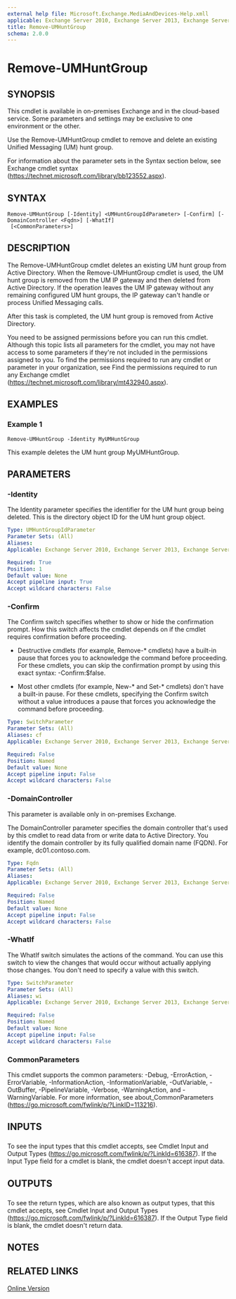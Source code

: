```yaml
---
external help file: Microsoft.Exchange.MediaAndDevices-Help.xmll
applicable: Exchange Server 2010, Exchange Server 2013, Exchange Server 2016, Exchange Online
title: Remove-UMHuntGroup
schema: 2.0.0
---
```


# Remove-UMHuntGroup

## SYNOPSIS
This cmdlet is available in on-premises Exchange and in the cloud-based service. Some parameters and settings may be exclusive to one environment or the other.

Use the Remove-UMHuntGroup cmdlet to remove and delete an existing Unified Messaging (UM) hunt group.

For information about the parameter sets in the Syntax section below, see Exchange cmdlet syntax (https://technet.microsoft.com/library/bb123552.aspx).

## SYNTAX

```
Remove-UMHuntGroup [-Identity] <UMHuntGroupIdParameter> [-Confirm] [-DomainController <Fqdn>] [-WhatIf]
 [<CommonParameters>]
```

## DESCRIPTION
The Remove-UMHuntGroup cmdlet deletes an existing UM hunt group from Active Directory. When the Remove-UMHuntGroup cmdlet is used, the UM hunt group is removed from the UM IP gateway and then deleted from Active Directory. If the operation leaves the UM IP gateway without any remaining configured UM hunt groups, the IP gateway can't handle or process Unified Messaging calls.

After this task is completed, the UM hunt group is removed from Active Directory.

You need to be assigned permissions before you can run this cmdlet. Although this topic lists all parameters for the cmdlet, you may not have access to some parameters if they're not included in the permissions assigned to you. To find the permissions required to run any cmdlet or parameter in your organization, see Find the permissions required to run any Exchange cmdlet (https://technet.microsoft.com/library/mt432940.aspx).

## EXAMPLES

### Example 1
```
Remove-UMHuntGroup -Identity MyUMHuntGroup
```

This example deletes the UM hunt group MyUMHuntGroup.

## PARAMETERS

### -Identity
The Identity parameter specifies the identifier for the UM hunt group being deleted. This is the directory object ID for the UM hunt group object.

```yaml
Type: UMHuntGroupIdParameter
Parameter Sets: (All)
Aliases:
Applicable: Exchange Server 2010, Exchange Server 2013, Exchange Server 2016, Exchange Online

Required: True
Position: 1
Default value: None
Accept pipeline input: True
Accept wildcard characters: False
```

### -Confirm
The Confirm switch specifies whether to show or hide the confirmation prompt. How this switch affects the cmdlet depends on if the cmdlet requires confirmation before proceeding.

- Destructive cmdlets (for example, Remove-\* cmdlets) have a built-in pause that forces you to acknowledge the command before proceeding. For these cmdlets, you can skip the confirmation prompt by using this exact syntax: -Confirm:$false.

- Most other cmdlets (for example, New-\* and Set-\* cmdlets) don't have a built-in pause. For these cmdlets, specifying the Confirm switch without a value introduces a pause that forces you acknowledge the command before proceeding.

```yaml
Type: SwitchParameter
Parameter Sets: (All)
Aliases: cf
Applicable: Exchange Server 2010, Exchange Server 2013, Exchange Server 2016, Exchange Online

Required: False
Position: Named
Default value: None
Accept pipeline input: False
Accept wildcard characters: False
```

### -DomainController
This parameter is available only in on-premises Exchange.

The DomainController parameter specifies the domain controller that's used by this cmdlet to read data from or write data to Active Directory. You identify the domain controller by its fully qualified domain name (FQDN). For example, dc01.contoso.com.

```yaml
Type: Fqdn
Parameter Sets: (All)
Aliases:
Applicable: Exchange Server 2010, Exchange Server 2013, Exchange Server 2016

Required: False
Position: Named
Default value: None
Accept pipeline input: False
Accept wildcard characters: False
```

### -WhatIf
The WhatIf switch simulates the actions of the command. You can use this switch to view the changes that would occur without actually applying those changes. You don't need to specify a value with this switch.

```yaml
Type: SwitchParameter
Parameter Sets: (All)
Aliases: wi
Applicable: Exchange Server 2010, Exchange Server 2013, Exchange Server 2016, Exchange Online

Required: False
Position: Named
Default value: None
Accept pipeline input: False
Accept wildcard characters: False
```

### CommonParameters
This cmdlet supports the common parameters: -Debug, -ErrorAction, -ErrorVariable, -InformationAction, -InformationVariable, -OutVariable, -OutBuffer, -PipelineVariable, -Verbose, -WarningAction, and -WarningVariable. For more information, see about_CommonParameters (https://go.microsoft.com/fwlink/p/?LinkID=113216).

## INPUTS

###  
To see the input types that this cmdlet accepts, see Cmdlet Input and Output Types (https://go.microsoft.com/fwlink/p/?LinkId=616387). If the Input Type field for a cmdlet is blank, the cmdlet doesn't accept input data.

## OUTPUTS

###  
To see the return types, which are also known as output types, that this cmdlet accepts, see Cmdlet Input and Output Types (https://go.microsoft.com/fwlink/p/?LinkId=616387). If the Output Type field is blank, the cmdlet doesn't return data.

## NOTES

## RELATED LINKS

[Online Version](https://technet.microsoft.com/library/1d6ea6f3-d3ba-4b65-a46c-cfd3d0868e62.aspx)
